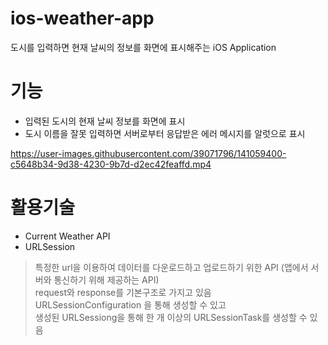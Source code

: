 # ios-weather-app
도시를 입력하면 현재 날씨의 정보를 화면에 표시해주는 iOS Application


# 기능
- 입력된 도시의 현재 날씨 정보를 화면에 표시
- 도시 이름을 잘못 입력하면 서버로부터 응답받은 에러 메시지를 알럿으로 표시 


https://user-images.githubusercontent.com/39071796/141059400-c5648b34-9d38-4230-9b7d-d2ec42feaffd.mp4

# 활용기술
- Current Weather API
- URLSession
> 특정한 url을 이용하여 데이터를 다운로드하고 업로드하기 위한 API (앱에서 서버와 통신하기 위해 제공하는 API)   
> request와 response를 기본구조로 가지고 있음   
> URLSessionConfiguration 을 통해 생성할 수 있고   
> 생성된 URLSessiong을 통해 한 개 이상의  URLSessionTask를 생성할 수 있음   
